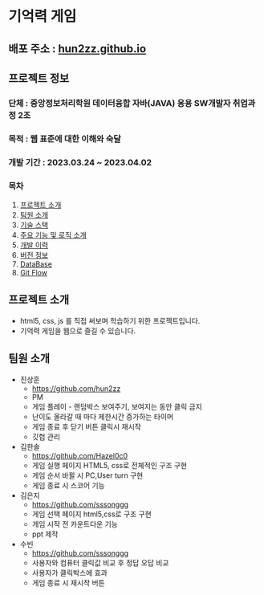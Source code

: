 # 기억력 게임

## 배포 주소 : [hun2zz.github.io](https://hun2zz.github.io)

## 프로젝트 정보

### 단체 : 중앙정보처리학원 데이터융합 자바(JAVA) 응용 SW개발자 취업과정 2조

### 목적 : 웹 표준에 대한 이해와 숙달

### 개발 기간 : 2023.03.24 ~ 2023.04.02

### 목차

1. [프로젝트 소개](#프로젝트-소개)
2. [팀원 소개](#👋-팀원)
3. [기술 스택](#🔨-기술-스택)
4. [주요 기능 및 로직 소개](#🎯-주요-기능-및-로직-소개)
5. [개발 이력](#📜-개발-이력)
6. [버전 정보](#💡-버전-정보)
7. [DataBase](#⚙-DataBase)
8. [Git Flow](#🐱‍🏍-Git-Flow)

## 프로젝트 소개

- html5, css, js 를 직접 써보며 학습하기 위한 프로젝트입니다.
- 기억력 게임을 웹으로 즐길 수 있습니다.

## 팀원 소개

- 진상훈
  - https://github.com/hun2zz
  - PM
  - 게임 플레이 - 랜덤박스 보여주기, 보여지는 동안 클릭 금지
  - 난이도 올라갈 때 마다 제한시간 증가하는 타이머
  - 게임 종료 후 닫기 버튼 클릭시 재시작
  - 깃헙 관리
- 김한솔
  - https://github.com/Hazel0c0
  - 게임 실행 페이지 HTML5, css로 전체적인 구조 구현
  - 게임 순서 바뀔 시 PC,User turn 구현
  - 게임 종료 시 스코어 기능
- 김은지
  - https://github.com/sssonggg
  - 게임 선택 페이지 html5,css로 구조 구현
  - 게임 시작 전 카운트다운 기능
  - ppt 제작
- 수빈
  - https://github.com/sssonggg
  - 사용자와 컴퓨터 클릭값 비교 후 정답 오답 비교
  - 사용자가 클릭박스에 효과
  - 게임 종료 시 재시작 버튼

<!-- # 기억력 게임

3조 : [김수빈,진상훈,김은지,김한솔]

## 게임 규칙 📌

---

> 1.  상단 부분 순서가 나오는 부분이 PC일 때, Pc의 출력순서를 기억한다.
>
> 2.  상단 부분이 플레이어로 바뀌면 PC의 출력 순서대로 클릭한다.
>
> 3.  단계를 클리어시마다 PC의 출력 순서가 1개씩 늘어난다.
>
> 4.  순서가 틀릴 시 게임 종료

## 게임판 사이즈 📌

---

> 1.  3 \* 3 사이즈로 시작된다. -->
